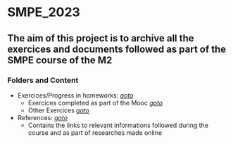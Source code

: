 # SMPE_2023

## The aim of this project is to archive all the exercices and documents followed as part of the SMPE course of the M2

### Folders and Content 
- Exercices/Progress in homeworks: *[goto](https://github.com/GrJa23/SMPE_2023/tree/main/Exercises)*
    - Exercices completed as part of the Mooc *[goto](https://github.com/GrJa23/SMPE_2023/tree/main/Exercises/Exercises_Mooc)*
    - Other Exercices *[goto](https://github.com/GrJa23/SMPE_2023/tree/main/Exercises/Exercises_Others)*
- References: *[goto](https://github.com/GrJa23/SMPE_2023/tree/main/References)*
    - Contains the links to relevant informations followed during the course and as part of researches made online
     